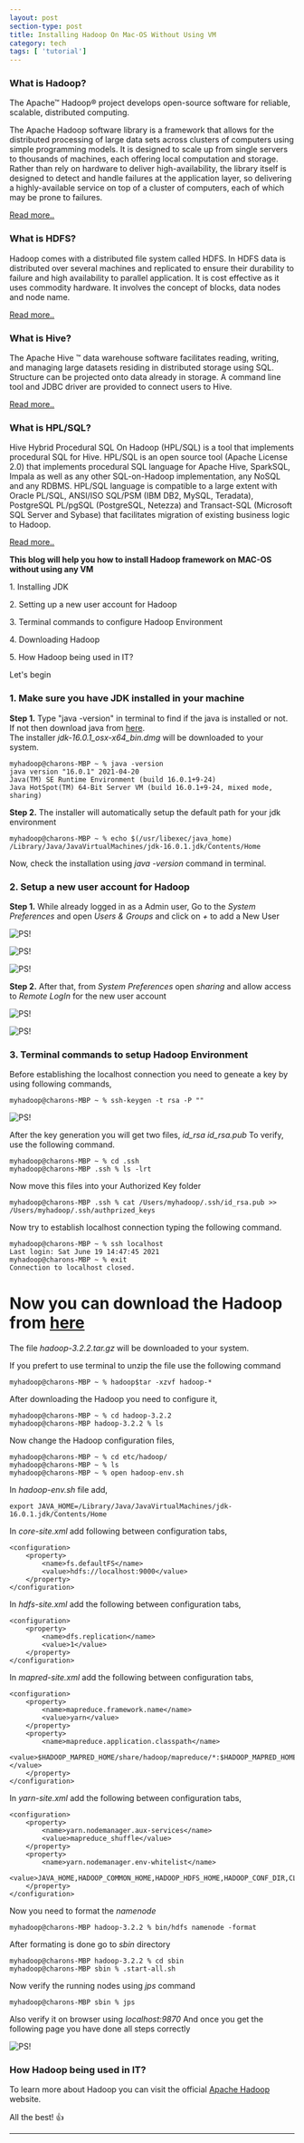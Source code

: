```yaml
---
layout: post
section-type: post
title: Installing Hadoop On Mac-OS Without Using VM
category: tech
tags: [ 'tutorial']
---
```


### What is Hadoop?

The Apache™ Hadoop® project develops open-source software for reliable, scalable, distributed computing.

The Apache Hadoop software library is a framework that allows for the distributed processing of large data sets across clusters of computers using simple programming models. It is designed to scale up from single servers to thousands of machines, each offering local computation and storage. Rather than rely on hardware to deliver high-availability, the library itself is designed to detect and handle failures at the application layer, so delivering a highly-available service on top of a cluster of computers, each of which may be prone to failures.

[Read more..](https://hadoop.apache.org/)

### What is HDFS?

Hadoop comes with a distributed file system called HDFS. In HDFS data is distributed over several machines and replicated to ensure their durability to failure and high availability to parallel application. It is cost effective as it uses commodity hardware. It involves the concept of blocks, data nodes and node name.

[Read more..](https://hadoop.apache.org/docs/r1.2.1/hdfs_design.html)


### What is Hive?

The Apache Hive ™ data warehouse software facilitates reading, writing, and managing large datasets residing in distributed storage using SQL. Structure can be projected onto data already in storage. A command line tool and JDBC driver are provided to connect users to Hive.

[Read more..](https://hive.apache.org/)

### What is HPL/SQL?

Hive Hybrid Procedural SQL On Hadoop (HPL/SQL) is a tool that implements procedural SQL for Hive. HPL/SQL is an open source tool (Apache License 2.0) that implements procedural SQL language for Apache Hive, SparkSQL, Impala as well as any other SQL-on-Hadoop implementation, any NoSQL and any RDBMS. HPL/SQL language is compatible to a large extent with Oracle PL/SQL, ANSI/ISO SQL/PSM (IBM DB2, MySQL, Teradata), PostgreSQL PL/pgSQL (PostgreSQL, Netezza) and Transact-SQL (Microsoft SQL Server and Sybase) that facilitates migration of existing business logic to Hadoop.

[Read more..](https://cwiki.apache.org/confluence/pages/viewpage.action?pageId=59690156)


**This blog will help you how to install Hadoop framework on MAC-OS without using any VM**

<p style='text-align: left;'> 1. Installing JDK </p>
<p style='text-align: left;'> 2. Setting up a new user account for Hadoop </p>
<p style='text-align: left;'> 3. Terminal commands to configure Hadoop Environment </p>
<p style='text-align: left;'> 4. Downloading Hadoop </p>
<p style='text-align: left;'> 5. How Hadoop being used in IT? </p>

Let's begin

### 1. Make sure you have JDK installed in your machine

**Step 1.** Type "java -version" in terminal to find if the java is installed or not. If not then download java from [here](https://www.oracle.com/java/technologies/javase-downloads.html).  
The installer *jdk-16.0.1_osx-x64_bin.dmg* will be downloaded to your system.

```console
myhadoop@charons-MBP ~ % java -version
java version "16.0.1" 2021-04-20
Java(TM) SE Runtime Environment (build 16.0.1+9-24)
Java HotSpot(TM) 64-Bit Server VM (build 16.0.1+9-24, mixed mode, sharing)
```

**Step 2.** The installer will automatically setup the default path for your jdk environment

```console
myhadoop@charons-MBP ~ % echo $(/usr/libexec/java_home)
/Library/Java/JavaVirtualMachines/jdk-16.0.1.jdk/Contents/Home
```
Now, check the installation using *java -version* command in terminal.


### 2. Setup a new user account for Hadoop

**Step 1.** While already logged in as a Admin user, Go to the *System Preferences* and open *Users & Groups* and click on *+* to add a New User

![PS!](/img/h1.png)

![PS!](/img/h2.png)

![PS!](/img/h3.png)

**Step 2.** After that, from *System Preferences* open *sharing* and allow access to *Remote LogIn* for the new user account

![PS!](/img/h4.png)

![PS!](/img/h5.png)


### 3. Terminal commands to setup Hadoop Environment

Before establishing the localhost connection you need to geneate a key by using following commands,

```console
myhadoop@charons-MBP ~ % ssh-keygen -t rsa -P ""
```
![PS!](/img/h6.png)

After the key generation you will get two files,
*id_rsa*
*id_rsa.pub*
To verify, use the following command.

```console
myhadoop@charons-MBP ~ % cd .ssh
myhadoop@charons-MBP .ssh % ls -lrt 
```

Now move this files into your Authorized Key folder

```console
myhadoop@charons-MBP .ssh % cat /Users/myhadoop/.ssh/id_rsa.pub >> /Users/myhadoop/.ssh/authprized_keys 
```

Now try to establish localhost connection typing the following command.

```console
myhadoop@charons-MBP ~ % ssh localhost 
Last login: Sat June 19 14:47:45 2021
myhadoop@charons-MBP ~ % exit
Connection to localhost closed.
```

# Now you can download the Hadoop from [here](http://mirrors.estointernet.in/apache/hadoop/common/hadoop-3.2.2/)
The file *hadoop-3.2.2.tar.gz* will be downloaded to your system.

If you prefert to use terminal to unzip the file use the following command

```console
myhadoop@charons-MBP ~ % hadoop$tar -xzvf hadoop-*
```

After downloading the Hadoop you need to configure it,

```console
myhadoop@charons-MBP ~ % cd hadoop-3.2.2
myhadoop@charons-MBP hadoop-3.2.2 % ls
```
Now change the Hadoop configuration files,

```console
myhadoop@charons-MBP ~ % cd etc/hadoop/
myhadoop@charons-MBP ~ % ls
myhadoop@charons-MBP ~ % open hadoop-env.sh
```

In *hadoop-env.sh* file add,
```console
export JAVA_HOME=/Library/Java/JavaVirtualMachines/jdk-16.0.1.jdk/Contents/Home
```

In *core-site.xml* add following between configuration tabs,
```console
<configuration>  
    <property>  
        <name>fs.defaultFS</name>  
        <value>hdfs://localhost:9000</value>  
    </property>  
</configuration>  
```

In *hdfs-site.xml* add the following between configuration tabs,
```console
<configuration>  
    <property>  
        <name>dfs.replication</name>  
        <value>1</value>  
    </property>  
</configuration>
```

In *mapred-site.xml* add the following between configuration tabs,
```console
<configuration>
    <property>
        <name>mapreduce.framework.name</name>
        <value>yarn</value>
    </property>
    <property>
        <name>mapreduce.application.classpath</name>
        <value>$HADOOP_MAPRED_HOME/share/hadoop/mapreduce/*:$HADOOP_MAPRED_HOME/share/hadoop/mapreduce/lib/*</value>
    </property>
</configuration>
```

In *yarn-site.xml* add the following between configuration tabs,
```console
<configuration>
    <property>
        <name>yarn.nodemanager.aux-services</name>
        <value>mapreduce_shuffle</value>
    </property>
    <property>
        <name>yarn.nodemanager.env-whitelist</name>
        <value>JAVA_HOME,HADOOP_COMMON_HOME,HADOOP_HDFS_HOME,HADOOP_CONF_DIR,CLASSPATH_PREPEND_DISTCACHE,HADOOP_YARN_HOME,HADOOP_MAPRED_HOME</value>
    </property>
</configuration>
```

Now you need to format the *namenode*
```console
myhadoop@charons-MBP hadoop-3.2.2 % bin/hdfs namenode -format
```

After formating is done go to *sbin* directory

```console
myhadoop@charons-MBP hadoop-3.2.2 % cd sbin
myhadoop@charons-MBP sbin % .start-all.sh
```

Now verify the running nodes using *jps* command

```console
myhadoop@charons-MBP sbin % jps
```

Also verify it on browser using *localhost:9870*
And once you get the following page you have done all steps correctly

![PS!](/img/h7.jpeg)

### How Hadoop being used in IT?

To learn more about Hadoop you can visit the official [Apache Hadoop](https://hadoop.apache.org/) website.

All the best! 👍

---
